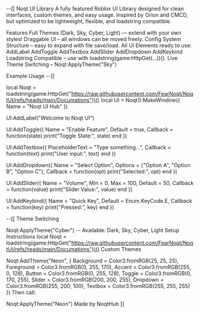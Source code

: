 
--[[ Noqt UI Library
A fully featured Roblox UI Library designed for clean interfaces, custom themes, and easy usage.
Inspired by Orion and CMCD, but optimized to be lightweight, flexible, and loadstring compatible.

Features
Full Themes (Dark, Sky, Cyber, Light) — extend with your own styles!
Draggable UI – all windows can be moved freely.
Config System Structure – easy to expand with file save/load.
All UI Elements ready to use:
AddLabel
AddToggle
AddTextbox
AddSlider
AddDropdown
AddKeybind
Loadstring Compatible – use with loadstring(game:HttpGet(...))().
Live Theme Switching – Noqt:ApplyTheme("Sky")

Example Usage
--]]

local Noqt = loadstring(game:HttpGet("https://raw.githubusercontent.com/FearNoqt/NoqtUI/refs/heads/main/Documations"))()
local UI = Noqt():MakeWindow({ Name = "Noqt UI Hub" })

UI:AddLabel("Welcome to Noqt UI")

UI:AddToggle({
    Name = "Enable Feature",
    Default = true,
    Callback = function(state)
        print("Toggle State:", state)
    end
})

UI:AddTextbox({
    PlaceholderText = "Type something...",
    Callback = function(text)
        print("User input:", text)
    end
})

UI:AddDropdown({
    Name = "Select Option",
    Options = {"Option A", "Option B", "Option C"},
    Callback = function(opt)
        print("Selected:", opt)
    end
})

UI:AddSlider({
    Name = "Volume",
    Min = 0,
    Max = 100,
    Default = 50,
    Callback = function(value)
        print("Slider Value:", value)
    end
})

UI:AddKeybind({
    Name = "Quick Key",
    Default = Enum.KeyCode.E,
    Callback = function(key)
        print("Pressed:", key)
    end
})

 --[[
 Theme Switching

Noqt:ApplyTheme("Cyber") -- Available: Dark, Sky, Cyber, Light
Setup Instructions
local Noqt = loadstring(game:HttpGet("https://raw.githubusercontent.com/FearNoqt/NoqtUI/refs/heads/main/Documations"))()
Custom Themes

Noqt:AddTheme("Neon", {
    Background = Color3.fromRGB(25, 25, 25),
    Foreground = Color3.fromRGB(0, 255, 170),
    Accent = Color3.fromRGB(255, 0, 128),
    Button = Color3.fromRGB(0, 255, 128),
    Toggle = Color3.fromRGB(0, 170, 255),
    Slider = Color3.fromRGB(200, 200, 255),
    Dropdown = Color3.fromRGB(255, 200, 100),
    Textbox = Color3.fromRGB(255, 255, 255)
})
Then call:

Noqt:ApplyTheme("Neon")
Made by NoqtHub
]]
